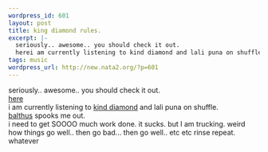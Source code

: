 ```yaml
--- 
wordpress_id: 601
layout: post
title: king diamond rules.
excerpt: |-
  seriously.. awesome.. you should check it out.
  herei am currently listening to kind diamond and lali puna on shuffle.balthus spooks  me out.i need to get SOOOO much work done. it sucks. but I am trucki...
tags: music
wordpress_url: http://new.nata2.org/?p=601
---
```

seriously.. awesome.. you should check it out.<br/>
<a href="http://dopeman.org/music/thecandle.mp3">here</a><br/>i am currently listening to <a href="http://www.sunpoint.net/~kingdiamond/images/nopresents.jpg">kind diamond</a> and lali puna on shuffle.<br/><a href="http://www.rosetta.co.uk/balthus.htm">balthus</a> spooks  me out.<br/>i need to get SOOOO much work done. it sucks. but I am trucking. weird how things go well.. then go bad... then go well.. etc etc rinse repeat. whatever
